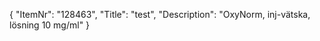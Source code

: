 {
  "ItemNr": "128463",
  "Title": "test",
  "Description": "OxyNorm, inj-vätska, lösning 10 mg/ml"
}